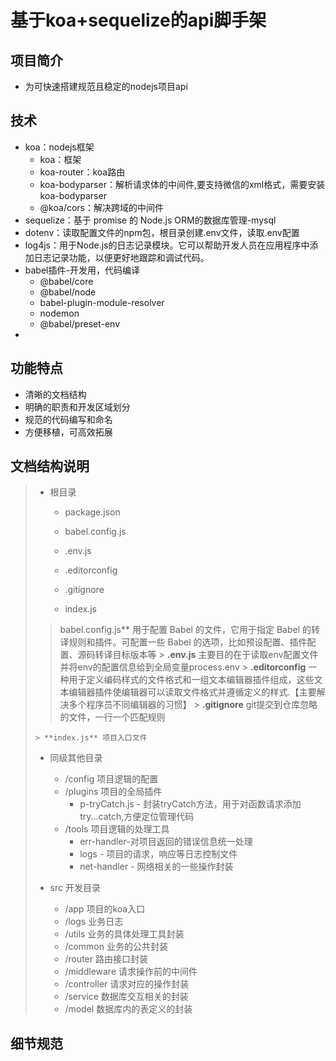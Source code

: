 # 基于koa+sequelize的api脚手架

## 项目简介
- 为可快速搭建规范且稳定的nodejs项目api

## 技术
- koa：nodejs框架
  - koa：框架
  - koa-router：koa路由
  - koa-bodyparser：解析请求体的中间件,要支持微信的xml格式，需要安装koa-bodyparser
  - @koa/cors：解决跨域的中间件
- sequelize：基于 promise 的 Node.js ORM的数据库管理-mysql
- dotenv：读取配置文件的npm包，根目录创建.env文件，读取.env配置
- log4js：用于Node.js的日志记录模块。它可以帮助开发人员在应用程序中添加日志记录功能，以便更好地跟踪和调试代码。
- babel插件-开发用，代码编译
  - @babel/core
  - @babel/node
  - babel-plugin-module-resolver
  - nodemon
  - @babel/preset-env
- 


## 功能特点
- 清晰的文档结构
- 明确的职责和开发区域划分
- 规范的代码编写和命名
- 方便移植，可高效拓展


## 文档结构说明
> - 根目录
>   - package.json
>
>   - babel.config.js
>
>   - .env.js
>
>   - .editorconfig
>
>   - .gitignore
>
>   - index.js
>
>  > babel.config.js** 用于配置 Babel 的文件，它用于指定 Babel 的转译规则和插件。可配置一些 Babel 的选项，比如预设配置、插件配置、源码转译目标版本等
>     > **.env.js** 主要目的在于读取env配置文件并将env的配置信息给到全局变量process.env
>     > **.editorconfig** 一种用于定义编码样式的文件格式和一组文本编辑器插件组成，这些文本编辑器插件使编辑器可以读取文件格式并遵循定义的样式.【主要解决多个程序员不同编辑器的习惯】
>     > **.gitignore** git提交到仓库忽略的文件，一行一个匹配规则
>  >
>     > **index.js** 项目入口文件
>
> - 同级其他目录
>
>   - /config 项目逻辑的配置
>   - /plugins 项目的全局插件
>     - p-tryCatch.js - 封装tryCatch方法，用于对函数请求添加try...catch,方便定位管理代码
>   - /tools 项目逻辑的处理工具
>     - err-handler-对项目返回的错误信息统一处理
>     - logs - 项目的请求，响应等日志控制文件
>     - net-handler - 网络相关的一些操作封装
>
> - src 开发目录
>   - /app 项目的koa入口
>   - /logs 业务日志
>   - /utils 业务的具体处理工具封装
>   - /common 业务的公共封装
>   - /router 路由接口封装
>   - /middleware 请求操作前的中间件
>   - /controller 请求对应的操作封装
>   - /service  数据库交互相关的封装
>   - /model 数据库内的表定义的封装


## 细节规范


